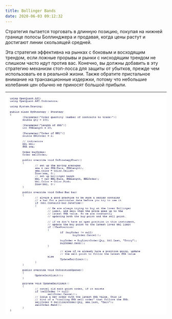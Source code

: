 ```yaml
---
title: Bollinger Bands
date: 2020-06-03 09:12:32
---
```


Cтратегия пытается торговать в длинную позицию, покупая на нижней границе полосы Боллинджера и продавая, когда цены растут и достигают линии скользящей средней.

Эта стратегия эффективна на рынках с боковым и восходящим трендом, если ложные прорывы и рынки с нисходящим трендом не слишком часто идут против вас. 
Конечно, вы должны добавить в эту стратегию механизм стоп-лосса для защиты от убытков, прежде чем использовать ее в реальной жизни.
Также обратите пристальное внимание на транзакционные издержки, потому что небольшие колебания цен обычно не приносят большой прибыли. 

---

<img src="https://raw.githubusercontent.com/Ragve-hub/scribble/gh-pages/images/bolband.jpg" alt="2">
